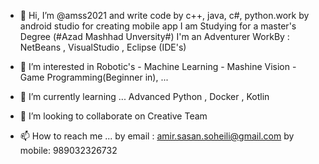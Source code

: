 - 👋 Hi, I’m @amss2021 and write code by c++, java, c#, python.work by android studio for creating mobile app
  I am Studying for a master's Degree (#Azad Mashhad Unversity#)
  I'm an Adventurer
  WorkBy : NetBeans , VisualStudio , Eclipse (IDE's) 
  
- 👀 I’m interested in Robotic's - Machine Learning - Mashine Vision - Game Programming(Beginner in),  ...
- 🌱 I’m currently learning ... Advanced Python , Docker , Kotlin
- 💞️ I’m looking to collaborate on Creative Team
- 📫 How to reach me ...
by email : amir.sasan.soheili@gmail.com
by mobile: 989032326732
<!---
amss2021/amss2021 is a ✨ special ✨ repository because its `README.md` (this file) appears on your GitHub profile.
You can click the Preview link to take a look at your changes.
--->
